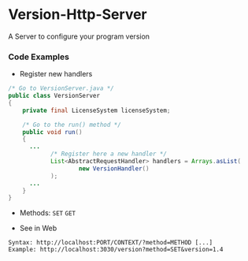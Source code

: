 # Version-Http-Server
A Server to configure your program version

### Code Examples

- Register new handlers
```java     
/* Go to VersionServer.java */
public class VersionServer
{
    private final LicenseSystem licenseSystem;

    /* Go to the run() method */
    public void run()
    {
      ...
            /* Register here a new handler */
            List<AbstractRequestHandler> handlers = Arrays.asList(
                    new VersionHandler()
            );
      ...   
    }
}
```

- Methods: 
`SET`
`GET`

- See in Web
```
Syntax: http://localhost:PORT/CONTEXT/?method=METHOD [...]
Example: http://localhost:3030/version?method=SET&version=1.4
```

